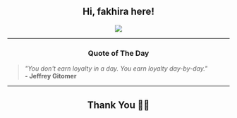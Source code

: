 <h2 align="center"> Hi, fakhira here!</h2>

<p align="center">
<a href="https://github.com/fakhiralkda" alt="github streak"><img src="https://dvst-streak.herokuapp.com/?user=fakhiralkda&theme=tokyonight&fire=DD472C"></a>
</p>

<hr>
<h3 align="center">Quote of The Day</h3>
<p align="center">
<blockquote>
<i>"You don't earn loyalty in a day. You earn loyalty day-by-day."</i>
<br>
<b>- Jeffrey Gitomer</b>
</blockquote>
</p>


<hr>
<h2 align="center">Thank You 🙏🏼</h2>
